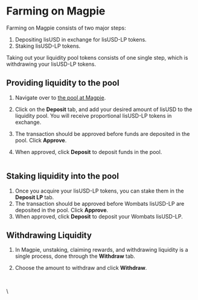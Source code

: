 # Farming on Magpie

Farming on Magpie consists of two major steps:

1. Depositing lisUSD in exchange for lisUSD-LP tokens.
2. Staking lisUSD-LP tokens.

Taking out your liquidity pool tokens consists of one single step, which is withdrawing your lisUSD-LP tokens.

## Providing liquidity to the pool

1. Navigate over to [the pool at Magpie](https://www.magpiexyz.io/stake?pool=hay).
2. Click on the **Deposit** tab, and add your desired amount of lisUSD to the liquidity pool. You will receive proportional lisUSD-LP tokens in exchange.
3. The transaction should be approved before funds are deposited in the pool. Click **Approve**.
4.  When approved, click **Deposit** to deposit funds in the pool.

    <figure><img src="https://lh4.googleusercontent.com/N9sFqiufhRQhOBhb1pG7SftIrsyHAbaApgrDCvkRJyBinTrxZhrbRe_HNZGZlQ3QTXP9dWDgDOpEGTTjc_mSP6Q4prTPGlptX55b8eYLM_p8_yjSHnVVnslbhqPb_Fmcf1DqpPk-wXFoHbgi_ciQJLiRBujImvnoGPH3ADbjiL23CijkQCmKT9w" alt=""><figcaption></figcaption></figure>

## Staking liquidity into the pool

1. Once you acquire your lisUSD-LP tokens, you can stake them in the **Deposit LP** tab.
2. The transaction should be approved before Wombats lisUSD-LP are deposited in the pool. Click **Approve**.
3. When approved, click **Deposit** to deposit your Wombats lisUSD-LP.

## Withdrawing Liquidity

1. In Magpie, unstaking, claiming rewards, and withdrawing liquidity is a single process, done through the **Withdraw** tab.
2.  Choose the amount to withdraw and click **Withdraw**.

    <figure><img src="https://lh3.googleusercontent.com/lReIB4FLWh-9G79Pknw4Tqp93RcR-TVQ991UrPW4hiNp63dQhEXecXgdSHlA95dlotw-EWaMlLhc2OZqG2fSbgWDDIEhxpXSCknkqQ4XdQhsf_lRu6O555U_Y15hakankboVYDKxg5--7WjAUC2nYd6JRDZaLOVTzL1Hmb4ShjkPetNaZnS1wjM" alt=""><figcaption></figcaption></figure>

\
\
